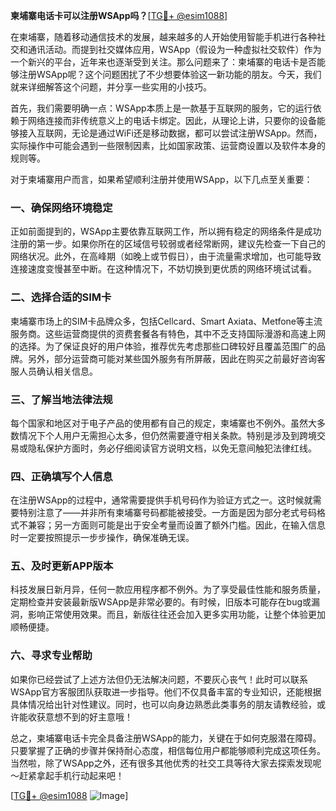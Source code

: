 **柬埔寨电话卡可以注册WSApp吗？**[[TG💪+ @esim1088](https://t.me/s/esim1088)]

在柬埔寨，随着移动通信技术的发展，越来越多的人开始使用智能手机进行各种社交和通讯活动。而提到社交媒体应用，WSApp（假设为一种虚拟社交软件）作为一个新兴的平台，近年来也逐渐受到关注。那么问题来了：柬埔寨的电话卡是否能够注册WSApp呢？这个问题困扰了不少想要体验这一新功能的朋友。今天，我们就来详细解答这个问题，并分享一些实用的小技巧。

首先，我们需要明确一点：WSApp本质上是一款基于互联网的服务，它的运行依赖于网络连接而非传统意义上的电话卡绑定。因此，从理论上讲，只要你的设备能够接入互联网，无论是通过WiFi还是移动数据，都可以尝试注册WSApp。然而，实际操作中可能会遇到一些限制因素，比如国家政策、运营商设置以及软件本身的规则等。

对于柬埔寨用户而言，如果希望顺利注册并使用WSApp，以下几点至关重要：

### 一、确保网络环境稳定

正如前面提到的，WSApp主要依靠互联网工作，所以拥有稳定的网络条件是成功注册的第一步。如果你所在的区域信号较弱或者经常断网，建议先检查一下自己的网络状况。此外，在高峰期（如晚上或节假日），由于流量需求增加，也可能导致连接速度变慢甚至中断。在这种情况下，不妨切换到更优质的网络环境试试看。

### 二、选择合适的SIM卡

柬埔寨市场上的SIM卡品牌众多，包括Cellcard、Smart Axiata、Metfone等主流服务商。这些运营商提供的资费套餐各有特色，其中不乏支持国际漫游和高速上网的选择。为了保证良好的用户体验，推荐优先考虑那些口碑较好且覆盖范围广的品牌。另外，部分运营商可能对某些国外服务有所屏蔽，因此在购买之前最好咨询客服人员确认相关信息。

### 三、了解当地法律法规

每个国家和地区对于电子产品的使用都有自己的规定，柬埔寨也不例外。虽然大多数情况下个人用户无需担心太多，但仍然需要遵守相关条款。特别是涉及到跨境交易或隐私保护方面时，务必仔细阅读官方说明文档，以免无意间触犯法律红线。

### 四、正确填写个人信息

在注册WSApp的过程中，通常需要提供手机号码作为验证方式之一。这时候就需要特别注意了——并非所有柬埔寨号码都能被接受。一方面是因为部分老式号码格式不兼容；另一方面则可能是出于安全考量而设置了额外门槛。因此，在输入信息时一定要按照提示一步步操作，确保准确无误。

### 五、及时更新APP版本

科技发展日新月异，任何一款应用程序都不例外。为了享受最佳性能和服务质量，定期检查并安装最新版WSApp是非常必要的。有时候，旧版本可能存在bug或漏洞，影响正常使用效果。而且，新版往往还会加入更多实用功能，让整个体验更加顺畅便捷。

### 六、寻求专业帮助

如果你已经尝试了上述方法但仍无法解决问题，不要灰心丧气！此时可以联系WSApp官方客服团队获取进一步指导。他们不仅具备丰富的专业知识，还能根据具体情况给出针对性建议。同时，也可以向身边熟悉此类事务的朋友请教经验，或许能收获意想不到的好主意哦！

总之，柬埔寨电话卡完全具备注册WSApp的能力，关键在于如何克服潜在障碍。只要掌握了正确的步骤并保持耐心态度，相信每位用户都能够顺利完成这项任务。当然啦，除了WSApp之外，还有很多其他优秀的社交工具等待大家去探索发现呢～赶紧拿起手机行动起来吧！

[[TG💪+ @esim1088](https://t.me/s/esim1088) ![Image](https://i.postimg.cc/4NQfJmqS/Snipaste-2025-05-13-00-14-12.png)]